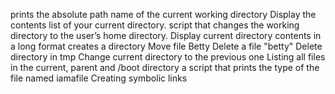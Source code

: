prints the absolute path name of the current working directory
Display the contents list of your current directory.
script that changes the working directory to the user’s home directory.
Display current directory contents in a long format
creates a directory
Move file Betty
Delete a file "betty"
Delete directory in tmp
Change current directory to the previous one
Listing all files in the current, parent and /boot directory
a script that prints the type of the file named iamafile
Creating symbolic links

